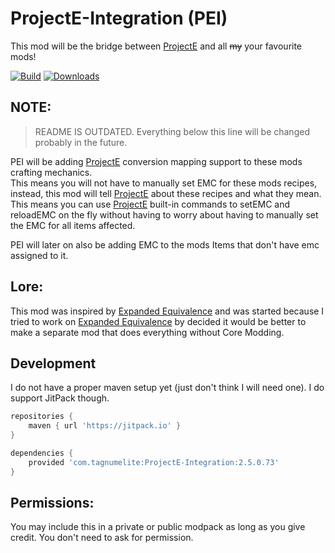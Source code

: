 # ProjectE-Integration (PEI)
This mod will be the bridge between [ProjectE] and all ~~my~~ your favourite mods!

[![Build](https://github.com/TagnumElite/ProjectE-Integration/actions/workflows/gradle_build.yml/badge.svg?branch=1.16.x)](https://github.com/TagnumElite/ProjectE-Integration/actions/workflows/gradle_build.yml)
[![Downloads](http://cf.way2muchnoise.eu/projecte-integration.svg)](https://www.curseforge.com/minecraft/mc-mods/projecte-integration)

## NOTE:
> README IS OUTDATED. Everything below this line will be changed probably in the future.
    
PEI will be adding [ProjectE] conversion mapping support to these mods crafting mechanics.    
This means you will not have to manually set EMC for these mods recipes, instead, this mod will tell [ProjectE] about
these recipes and what they mean. This means you can use [ProjectE] built-in commands to setEMC and reloadEMC on the
fly without having to worry about having to manually set the EMC for all items affected.    
    
PEI will later on also be adding EMC to the mods Items that don't have emc assigned to it.    
    
## Lore:
This mod was inspired by [Expanded Equivalence] and was started because I tried to work on [Expanded Equivalence] by
decided it would be better to make a separate mod that does everything without Core Modding.    

## Development

I do not have a proper maven setup yet (just don't think I will need one).
I do support JitPack though.

```groovy
repositories {
    maven { url 'https://jitpack.io' }
}

dependencies {
    provided 'com.tagnumelite:ProjectE-Integration:2.5.0.73'
}
```

## Permissions:    

You may include this in a private or public modpack as long as you give credit.
You don't need to ask for permission.

[wiki]: https://github.com/TagnumElite/ProjectE-Integration/wiki
[ProjectE]: https://www.curseforge.com/minecraft/mc-mods/projecte
[Expanded Equivalence]: https://www.curseforge.com/minecraft/mc-mods/expanded-equivalence
